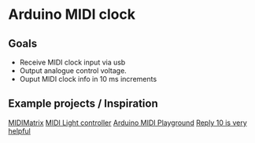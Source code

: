# Arduino MIDI clock

## Goals
 * Receive MIDI clock input via usb
 * Output analogue control voltage. 
 * Ouput MIDI clock info in 10 ms increments 
 
## Example projects / Inspiration
[MIDIMatrix](http://www.erikoostveen.co.uk/#anchor2)
[MIDI Light controller](https://www.youtube.com/watch?v=98BkaUU0cMQ)
[Arduino MIDI Playground](http://playground.arduino.cc/Main/MIDILibrary)
[Reply 10 is very helpful](http://forum.arduino.cc/index.php/topic,52076.0.html)